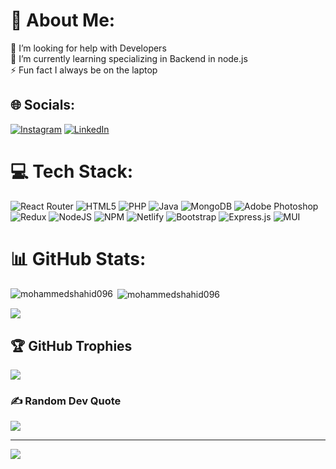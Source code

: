 # 💫 About Me:
🤝 I’m looking for help with Developers<br>🌱 I’m currently learning specializing in Backend in node.js<br>⚡ Fun fact  I always be on the laptop


## 🌐 Socials:
[![Instagram](https://img.shields.io/badge/Instagram-%23E4405F.svg?logo=Instagram&logoColor=white)](https://instagram.com/mohammedshahid096) [![LinkedIn](https://img.shields.io/badge/LinkedIn-%230077B5.svg?logo=linkedin&logoColor=white)](https://www.linkedin.com/in/mohammed-shahid-nagodriya-9aa61222a) 

# 💻 Tech Stack:
![React Router](https://img.shields.io/badge/React_Router-CA4245?style=for-the-badge&logo=react-router&logoColor=white) ![HTML5](https://img.shields.io/badge/html5-%23E34F26.svg?style=for-the-badge&logo=html5&logoColor=white) ![PHP](https://img.shields.io/badge/php-%23777BB4.svg?style=for-the-badge&logo=php&logoColor=white) ![Java](https://img.shields.io/badge/java-%23ED8B00.svg?style=for-the-badge&logo=java&logoColor=white) ![MongoDB](https://img.shields.io/badge/MongoDB-%234ea94b.svg?style=for-the-badge&logo=mongodb&logoColor=white) ![Adobe Photoshop](https://img.shields.io/badge/adobephotoshop-%2331A8FF.svg?style=for-the-badge&logo=adobephotoshop&logoColor=white) ![Redux](https://img.shields.io/badge/redux-%23593d88.svg?style=for-the-badge&logo=redux&logoColor=white) ![NodeJS](https://img.shields.io/badge/node.js-6DA55F?style=for-the-badge&logo=node.js&logoColor=white) ![NPM](https://img.shields.io/badge/NPM-%23000000.svg?style=for-the-badge&logo=npm&logoColor=white) ![Netlify](https://img.shields.io/badge/netlify-%23000000.svg?style=for-the-badge&logo=netlify&logoColor=#00C7B7) ![Bootstrap](https://img.shields.io/badge/bootstrap-%23563D7C.svg?style=for-the-badge&logo=bootstrap&logoColor=white) ![Express.js](https://img.shields.io/badge/express.js-%23404d59.svg?style=for-the-badge&logo=express&logoColor=%2361DAFB) ![MUI](https://img.shields.io/badge/MUI-%230081CB.svg?style=for-the-badge&logo=material-ui&logoColor=white)
# 📊 GitHub Stats:
<p><img align="left" src="https://github-readme-stats.vercel.app/api/top-langs?username=mohammedshahid096&show_icons=true&locale=en&layout=compact" alt="mohammedshahid096" /></p>

<p>&nbsp;<img align="center" src="https://github-readme-stats.vercel.app/api?username=mohammedshahid096&show_icons=true&locale=en" alt="mohammedshahid096" /></p>

![](https://github-readme-streak-stats.herokuapp.com/?user=mohammedshahid096&theme=dark&hide_border=false)<br/>


## 🏆 GitHub Trophies
![](https://github-profile-trophy.vercel.app/?username=mohammedshahid096&theme=radical&no-frame=false&no-bg=true&margin-w=4)

### ✍️ Random Dev Quote
![](https://quotes-github-readme.vercel.app/api?type=horizontal&theme=radical)

---
[![](https://visitcount.itsvg.in/api?id=mohammedshahid096&icon=0&color=1)](https://visitcount.itsvg.in)

<!-- Proudly created with GPRM ( https://gprm.itsvg.in ) -->
